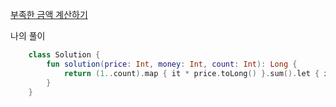 [부족한 금액 계산하기](https://programmers.co.kr/learn/courses/30/lessons/82612)

나의 풀이
```kotlin
    class Solution {
        fun solution(price: Int, money: Int, count: Int): Long {
            return (1..count).map { it * price.toLong() }.sum().let { if(money > it) 0 else it - money }
        }
    }
```